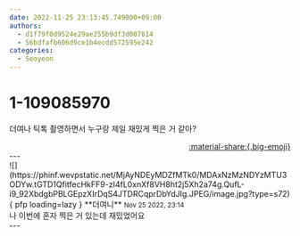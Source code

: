 ```yaml
---
date: 2022-11-25 23:13:45.749000+09:00
authors:
  - d1f79f0d9524e29ae255b9df3d007814
  - 56bdfafb606d9ce1b4ecdd572595e242
categories:
  - Seoyeon
---
```


# 1-109085970

<div class="post-container" markdown="1">
<div class="content-container md-sidebar__scrollwrap" markdown="1">

더여나 틱톡 촬영하면서 누구랑 제일 재밌게 찍은 거 같아?

</div>
</div>

<div style="text-align: right;" markdown="1">
<a href="https://weverse.io/fromis9/fanpost/1-109085970" style="text-align: right;">:material-share:{.big-emoji}</a>
</div>
---

<div class="comments-container md-sidebar__scrollwrap" markdown="1">
<div class="comment" markdown="1">
<div class='id-container' markdown="1">
![](https://phinf.wevpstatic.net/MjAyNDEyMDZfMTk0/MDAxNzMzNDYzMTU3ODYw.tGTD1QfitfecHkFF9-zI4fL0xnXf8VH8ht2j5Xh2a74g.QufL-i9_92XbdgbPBLGEpzXIrDqS4JTDRCqprDbYdJIg.JPEG/image.jpg?type=s72){ pfp loading=lazy }
**<span class="artist">더여니</span>** <small>Nov 25 2022, 23:14</small><br>
</div>
<div class='comment-body' markdown="1">
나 이번에 혼자 찍은 거 있는데 재밌었어요
</div>
</div>
</div>
---
